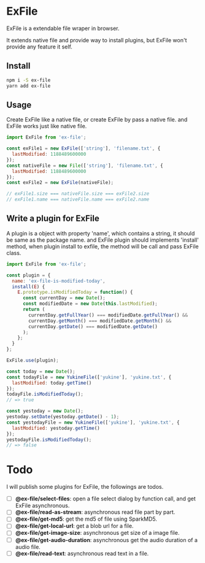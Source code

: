 # ExFile

ExFile is a extendable file wraper in browser.

It extends native file and provide way to install plugins, but ExFile won't provide any feature it self.

## Install

```sh
npm i -S ex-file
yarn add ex-file
```

## Usage

Create ExFile like a native file, or create ExFile by pass a native file.
and ExFile works just like native file.

```javascript
import ExFile from 'ex-file';

const exFile1 = new ExFile(['string'], 'filename.txt', {
  lastModified: 1188489600000
});
const nativeFile = new File(['string'], 'filename.txt', {
  lastModified: 1188489600000
});
const exFile2 = new ExFile(nativeFile);

// exFile1.size === nativeFile.size === exFile2.size
// exFile1.name === nativeFile.name === exFile2.name
```

## Write a plugin for ExFile

A plugin is a object with property 'name', which contains a string, it should be same as the package name.
and ExFile plugin should implements 'install' method, when plugin install to exfile, the method will be call and pass ExFile class.

```javascript
import ExFile from 'ex-file';

const plugin = {
  name: 'ex-file-is-modified-today',
  install(E) {
    E.prototype.isModifiedToday = function() {
      const currentDay = new Date();
      const modifiedDate = new Date(this.lastModified);
      return (
        currentDay.getFullYear() === modifiedDate.getFullYear() &&
        currentDay.getMonth() === modifiedDate.getMonth() &&
        currentDay.getDate() === modifiedDate.getDate()
      );
    };
  }
};

ExFile.use(plugin);

const today = new Date();
const todayFile = new YukineFile(['yukine'], 'yukine.txt', {
  lastModified: today.getTime()
});
todayFile.isModifiedToday();
// => true

const yestoday = new Date();
yestoday.setDate(yestoday.getDate() - 1);
const yestodayFile = new YukineFile(['yukine'], 'yukine.txt', {
  lastModified: yestoday.getTime()
});
yestodayFile.isModifiedToday();
// => false
```

# Todo

I will publish some plugins for ExFile, the followings are todos.

- [ ] **@ex-file/select-files**: open a file select dialog by function call, and get ExFile asynchronous.
- [ ] **@ex-file/read-as-stream**: asynchronous read file part by part.
- [ ] **@ex-file/get-md5**: get the md5 of file using SparkMD5.
- [ ] **@ex-file/get-local-url**: get a blob url for a file.
- [ ] **@ex-file/get-image-size**: asynchronous get size of a image file.
- [ ] **@ex-file/get-audio-duration**: asynchronous get the audio duration of a audio file.
- [ ] **@ex-file/read-text**: asynchronous read text in a file.
